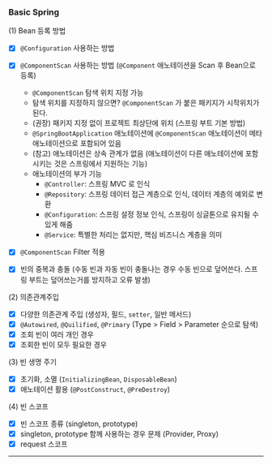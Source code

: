 ### Basic Spring      

(1) Bean 등록 방법     
- [x] ```@Configuration``` 사용하는 방법
- [x] ```@ComponentScan``` 사용하는 방법 (```@Component``` 애노테이션을 Scan 후 Bean으로 등록)
   * ```@ComponentScan``` 탐색 위치 지정 가능
   * 탐색 위치를 지정하지 않으면? ```@ComponentScan``` 가 붙은 패키지가 시작위치가 된다.
   * (권장) 패키지 지정 없이 프로젝트 최상단에 위치 (스프링 부트 기본 방법)
   * ```@SpringBootApplication``` 애노테이션에 ```@ComponentScan``` 애노테이션이 메타 애노테이션으로 포함되어 있음
   * (참고) 애노테이션은 상속 관계가 없음 (애노테이션이 다른 애노테이션에 포함 시키는 것은 스프링에서 지원하는 기능)
   * 애노테이션의 부가 기능
     * ```@Controller```: 스프링 MVC 로 인식
     * ```@Repository```: 스프링 데이터 접근 계층으로 인식, 데이터 계층의 예외로 변환
     * ```@Configuration```: 스프링 설정 정보 인식, 스프링이 싱글톤으로 유지될 수 있게 해줌
     * ```@Service```: 특별한 처리는 없지만, 핵심 비즈니스 계층을 의미
- [x] ```@ComponentScan``` Filter 적용
- [x] 빈의 중복과 충돌 (수동 빈과 자동 빈이 충돌나는 경우 수동 빈으로 덮어쓴다. 스프링 부트는 덮어쓰는거를 방지하고 오류 발생)


(2) 의존관계주입
- [x] 다양한 의존관계 주입 (생성자, 필드, ```setter```, 일반 메서드)
- [x] ```@Autowired```, ```@Quilified```, ```@Primary``` (Type > Field > Parameter 순으로 탐색)
- [x] 조회 빈이 여러 개인 경우
- [x] 조회한 빈이 모두 필요한 경우

(3) 빈 생명 주기
- [x] 초기화, 소멸 (```InitializingBean```, ```DisposableBean```)
- [x] 애노테이션 활용 (```@PostConstruct```, ```@PreDestroy```)

(4) 빈 스코프
- [x] 빈 스코프 종류 (singleton, prototype)
- [x] singleton, prototype 함께 사용하는 경우 문제 (Provider, Proxy)
- [x] request 스코프
---
